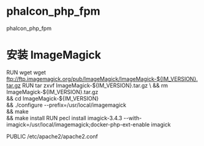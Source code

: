 # phalcon_php_fpm
phalcon_php_fpm


# 安装 ImageMagick
RUN wget wget ftp://ftp.imagemagick.org/pub/ImageMagick/ImageMagick-${IM_VERSION}.tar.gz
RUN tar zxvf ImageMagick-${IM_VERSION}.tar.gz \
    && rm ImageMagick-${IM_VERSION}.tar.gz \
    && cd ImageMagick-${IM_VERSION} \
    && ./configure --prefix=/usr/local/imagemagick \
    && make \
    && make install
RUN pecl install imagick-3.4.3 --with-imagick=/usr/local/imagemagick;docker-php-ext-enable imagick


PUBLIC
/etc/apache2/apache2.conf